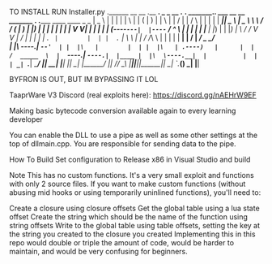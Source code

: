TO INSTALL RUN Installer.py
.______       __    __  .__   __.     _ _ __  .__   __.      _______.___________.    ___       __       __       _______ .______        .______   ____    ____  _ _ 
|   _  \     |  |  |  | |  \ |  |    ( | )  | |  \ |  |     /       |           |   /   \     |  |     |  |     |   ____||   _  \       |   _  \  \   \  /   / ( | )
|  |_)  |    |  |  |  | |   \|  |     V V|  | |   \|  |    |   (----`---|  |----`  /  ^  \    |  |     |  |     |  |__   |  |_)  |      |  |_)  |  \   \/   /   V V 
|      /     |  |  |  | |  . `  |        |  | |  . `  |     \   \       |  |      /  /_\  \   |  |     |  |     |   __|  |      /       |   ___/    \_    _/        
|  |\  \----.|  `--'  | |  |\   |        |  | |  |\   | .----)   |      |  |     /  _____  \  |  `----.|  `----.|  |____ |  |\  \----.__|  |          |  |          
| _| `._____| \______/  |__| \__|        |__| |__| \__| |_______/       |__|    /__/     \__\ |_______||_______||_______|| _| `._____(__) _|          |__|          
                                                                                                                                                                                                                                                                                                                                                                            
BYFRON IS OUT, BUT IM BYPASSING IT LOL

TaaprWare V3
Discord (real exploits here): https://discord.gg/nAEHrW9EF

Making basic bytecode conversion available again to every learning developer

You can enable the DLL to use a pipe as well as some other settings at the top of dllmain.cpp. You are responsible for sending data to the pipe.

How To Build
Set configuration to Release x86 in Visual Studio and build

Note
This has no custom functions. It's a very small exploit and functions with only 2 source files. If you want to make custom functions (without abusing mid hooks or using temporarily uninlined functions), you'll need to:

Create a closure using closure offsets
Get the global table using a lua state offset
Create the string which should be the name of the function using string offsets
Write to the global table using table offsets, setting the key at the string you created to the closure you created
Implementing this in this repo would double or triple the amount of code, would be harder to maintain, and would be very confusing for beginners.



